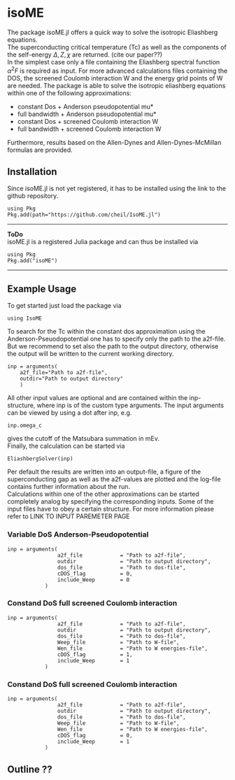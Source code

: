 # isoME
The package isoME.jl offers a quick way to solve the isotropic Eliashberg equations.  
The superconducting critical temperature (Tc) as well as the components of the self-energy $\Delta, Z, \chi$ are returned. (cite our paper??)  
In the simplest case only a file containing the Eliashberg spectral function $\alpha^2 F$ is required as input.
For more advanced calculations files containing the DOS, the screened Coulomb interaction W and the energy grid points of W are needed.
The package is able to solve the isotropic eliashberg equations within one of the following approximations:
- constant Dos + Anderson pseudopotential mu*
- full bandwidth + Anderson pseudopotential mu*
- constant Dos + screened Coulomb interaction W
- full bandwidth + screened Coulomb interaction W

Furthermore, results based on the Allen-Dynes and Allen-Dynes-McMillan formulas are provided. 

## Installation
Since isoME.jl is not yet registered, it has to be installed using the link to the github repository.

    using Pkg
    Pkg.add(path="https://github.com/cheil/IsoME.jl")

 ----
 **ToDo**  
isoME.jl is a registered Julia package and can thus be installed via

    using Pkg
    Pkg.add("isoME")
 ---

 ## Example Usage
To get started just load the package via

    using IsoME

To search for the Tc within the constant dos approximation using the Anderson-Pseuodopotential one has to specify only the path to the a2f-file. But we recommend to set also the path to the output directory, otherwise the output will be written to the current working directory.

    inp = arguments(
        a2f_file="Path to a2f-file", 
        outdir="Path to output directory"
        )

All other input values are optional and are contained within the inp-structure, where inp is of the custom type arguments. The input arguments can be viewed by using a dot after inp, e.g.

    inp.omega_c

gives the cutoff of the Matsubara summation in mEv.  
Finally, the calculation can be started via

    EliashbergSolver(inp)

Per default the results are written into an output-file, a figure of the superconducting gap as well as the a2f-values are plotted and the log-file contains further information about the run.  
Calculations within one of the other approximations can be started completely analog by specifying the corresponding inputs.
Some of the input files have to obey a certain structure. For more information please refer to LINK TO INPUT PAREMETER PAGE

### Variable DoS Anderson-Pseudopotential
    inp = arguments(
                    a2f_file            = "Path to a2f-file", 
                    outdir              = "Path to output directory",
                    dos_file            = "Path to dos-file",
                    cDOS_flag           = 0,
                    include_Weep        = 0
                )

### Constand DoS full screened Coulomb interaction
    inp = arguments(
                    a2f_file            = "Path to a2f-file", 
                    outdir              = "Path to output directory",
                    dos_file            = "Path to dos-file",
                    Weep_file           = "Path to W-file",
                    Wen_file            = "Path to W energies-file",
                    cDOS_flag           = 1,
                    include_Weep        = 1
                )

### Constand DoS full screened Coulomb interaction
    inp = arguments(
                    a2f_file            = "Path to a2f-file", 
                    outdir              = "Path to output directory",
                    dos_file            = "Path to dos-file",
                    Weep_file           = "Path to W-file",
                    Wen_file            = "Path to W energies-file",
                    cDOS_flag           = 0,
                    include_Weep        = 1
                )



 ## Outline ??

